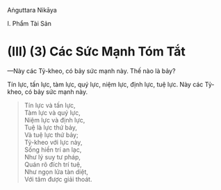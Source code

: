 Aṅguttara Nikāya

I. Phẩm Tài Sản

# (III) (3) Các Sức Mạnh Tóm Tắt

—Này các Tỷ-kheo, có bảy sức mạnh này. Thế nào là bảy?

Tín lực, tấn lực, tàm lực, quý lực, niệm lực, định lực, tuệ lực. Này các Tỷ-kheo, có bảy sức mạnh này.

> Tín lực và tấn lực,  
> Tàm lực và quý lực,  
> Niệm lực và định lực,  
> Tuệ là lực thứ bảy,  
> Và tuệ lực thứ bảy;  
> Tỷ-kheo với lực này,  
> Sống hiền trí an lạc,  
> Như lý suy tư pháp,  
> Quán rõ đích trí tuệ,  
> Như ngọn lửa tàn diệt,  
> Với tâm được giải thoát.

